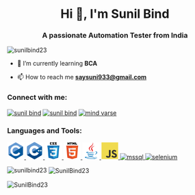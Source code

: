 <h1 align="center">Hi 👋, I'm Sunil Bind</h1>
<h3 align="center">A passionate Automation Tester from India</h3>

<p align="left"> <img src="https://komarev.com/ghpvc/?username=sunilbind23&label=Profile%20views&color=0e75b6&style=flat" alt="sunilbind23" /> </p>

- 🌱 I’m currently learning **BCA**

- 📫 How to reach me **saysuni933@gmail.com**

<h3 align="left">Connect with me:</h3>
<p align="left">
<a href="https://linkedin.com/in/sunil bind" target="blank"><img align="center" src="https://raw.githubusercontent.com/rahuldkjain/github-profile-readme-generator/master/src/images/icons/Social/linked-in-alt.svg" alt="sunil bind" height="30" width="40" /></a>
<a href="https://fb.com/sunil bind" target="blank"><img align="center" src="https://raw.githubusercontent.com/rahuldkjain/github-profile-readme-generator/master/src/images/icons/Social/facebook.svg" alt="sunil bind" height="30" width="40" /></a>
<a href="https://www.youtube.com/c/mind varse" target="blank"><img align="center" src="https://raw.githubusercontent.com/rahuldkjain/github-profile-readme-generator/master/src/images/icons/Social/youtube.svg" alt="mind varse" height="30" width="40" /></a>
</p>

<h3 align="left">Languages and Tools:</h3>
<p align="left"> <a href="https://www.cprogramming.com/" target="_blank" rel="noreferrer"> <img src="https://raw.githubusercontent.com/devicons/devicon/master/icons/c/c-original.svg" alt="c" width="40" height="40"/> </a> <a href="https://www.w3schools.com/cpp/" target="_blank" rel="noreferrer"> <img src="https://raw.githubusercontent.com/devicons/devicon/master/icons/cplusplus/cplusplus-original.svg" alt="cplusplus" width="40" height="40"/> </a> <a href="https://www.w3schools.com/css/" target="_blank" rel="noreferrer"> <img src="https://raw.githubusercontent.com/devicons/devicon/master/icons/css3/css3-original-wordmark.svg" alt="css3" width="40" height="40"/> </a> <a href="https://www.w3.org/html/" target="_blank" rel="noreferrer"> <img src="https://raw.githubusercontent.com/devicons/devicon/master/icons/html5/html5-original-wordmark.svg" alt="html5" width="40" height="40"/> </a> <a href="https://www.java.com" target="_blank" rel="noreferrer"> <img src="https://raw.githubusercontent.com/devicons/devicon/master/icons/java/java-original.svg" alt="java" width="40" height="40"/> </a> <a href="https://developer.mozilla.org/en-US/docs/Web/JavaScript" target="_blank" rel="noreferrer"> <img src="https://raw.githubusercontent.com/devicons/devicon/master/icons/javascript/javascript-original.svg" alt="javascript" width="40" height="40"/> </a> <a href="https://www.microsoft.com/en-us/sql-server" target="_blank" rel="noreferrer"> <img src="https://www.svgrepo.com/show/303229/microsoft-sql-server-logo.svg" alt="mssql" width="40" height="40"/> </a> <a href="https://www.selenium.dev" target="_blank" rel="noreferrer"> <img src="https://raw.githubusercontent.com/detain/svg-logos/780f25886640cef088af994181646db2f6b1a3f8/svg/selenium-logo.svg" alt="selenium" width="40" height="40"/> </a> </p>

<p><img align="left" src="https://github-readme-stats.vercel.app/api/top-langs?username=sunilbind23&show_icons=true&locale=en&layout=compact" alt="sunilbind23" /></p>

<p>&nbsp;<img align="center" src="https://github-readme-stats.vercel.app/api?username=sunilbind23&show_icons=true&locale=en" alt="SunilBind23" /></p>

<p><img align="center" src="https://github-readme-streak-stats.herokuapp.com/?user=SunilBind23&" alt="SunilBind23" /></p>

